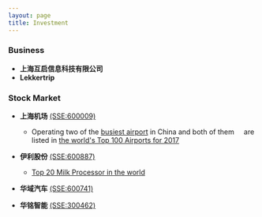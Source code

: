 ```yaml
---
layout: page
title: Investment
---
```


### Business 

- **上海互启信息科技有限公司**
- **Lekkertrip**

### Stock Market

- **上海机场** [(SSE:600009)](http://www.sse.com.cn/assortment/stock/list/info/company/index.shtml?COMPANY_CODE=600009)
  - Operating two of the [busiest airport](http://www.caac.gov.cn/XXGK/XXGK/TJSJ/201702/t20170224_42760.html) in China and both of them     are listed in [the world's Top 100 Airports for 2017](http://www.worldairportawards.com/awards/world_airport_rating.html)

- **伊利股份** [(SSE:600887)](http://www.sse.com.cn/assortment/stock/list/info/company/index.shtml?COMPANY_CODE=600887)
  - [Top 20 Milk Processor in the world](http://www.dairyglobal.net/Articles/General/2016/7/Who-are-the-top-20-milk-processors-2836106W/)
  
- **华域汽车** [(SSE:600741)](http://www.sse.com.cn/assortment/stock/list/info/company/index.shtml?COMPANY_CODE=600741)

- **华铭智能** [(SSE:300462)](http://disclosure.szse.cn/m/drgg_search.htm?secode=300462)

